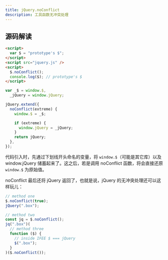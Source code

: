 ```yaml
---
title: jQuery.noConflict
description: 工具函数无冲突处理
---
```


## 源码解读

```html
<script>
  var $ = "prototype's $";
</script>
<script src="jquery.js" />
<script>
  $.noConflict();
  console.log($); // prototype's $
</script>
```

```js
var _$ = window.$,
  _jQuery = window.jQuery;

jQuery.extend({
  noConflict(extreme) {
    window.$ = _$;

    if (extreme) {
      window.jQuery = _jQuery;
    }
    return jQuery;
  },
});
```

代码引入时，先通过下划线开头命名的变量，将 `window.$`（可能是其它库）以及 window.jQuery 储蓄起来了。这之后，若是调用 noConflict 函数，将会直接还原 `window.$` 为原始值。

noConflict 最后还将 jQuery 返回了，也就是说，jQuery 的无冲突处理还可以这样玩儿：

```js
// method one
$.noConflict(true);
jQuery(".box");

// method two
const jq = $.noConflict();
jq(".box")(
  // method three
  function ($) {
    // inside IFEE $ === jQuery
    $(".box");
  }
)($.noConflict());
```
